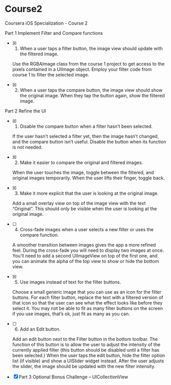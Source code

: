 # Course2
Coursera iOS Specialization - Course 2

Part 1 Implement Filter and Compare functions

- [X] 1. When a user taps a filter button, the image view should update with the filtered image.

  Use the RGBAImage class from the course 1 project to get access to the pixels contained in a UIImage object.
  Employ your filter code from course 1 to filter the selected image.

- [X] 2. When a user taps the compare button, the image view should show the original image. When they tap the button again, show the filtered image.

Part 2 Refine the UI

- [X] 1. Disable the compare button when a filter hasn’t been selected.

  If the user hasn’t selected a filter yet, then the image hasn’t changed, and the compare button isn’t useful. Disable the button when its function is not needed.

- [X] 2. Make it easier to compare the original and filtered images.

  When the user touches the image, toggle between the filtered, and original images temporarily.
  When the user lifts their finger, toggle back.

- [X] 3. Make it more explicit that the user is looking at the original image.

  Add a small overlay view on top of the image view with the text “Original”. This should only be visible when the user is looking at the original image.

- [ ] 4. Cross-fade images when a user selects a new filter or uses the compare function.

  A smoother transition between images gives the app a more refined feel.
  During the cross-fade you will need to display two images at once. You’ll need to add a second UIImageView on top of the first one, and you can animate the alpha of the top view to show or hide the bottom view.

- [X] 5. Use images instead of text for the filter buttons.

  Choose a small generic image that you can use as an icon for the filter buttons.
  For each filter button, replace the text with a filtered version of that icon so that the user can see what the effect looks like before they select it.
  You may not be able to fit as many filter buttons on the screen if you use images, that’s ok, just fit as many as you can.

- [ ] 6. Add an Edit button.

  Add an edit button next to the Filter button in the bottom toolbar. The function of this button is to allow the user to adjust the intensity of the currently applied filter (this button should be disabled until a filter has been selected.)
  When the user taps the edit button, hide the filter option list (if visible) and show a UISlider widget instead.
  After the user adjusts the slider, the image should be updated with the new filter intensity.

- [X] Part 3 Optional Bonus Challenge – UICollectionView
